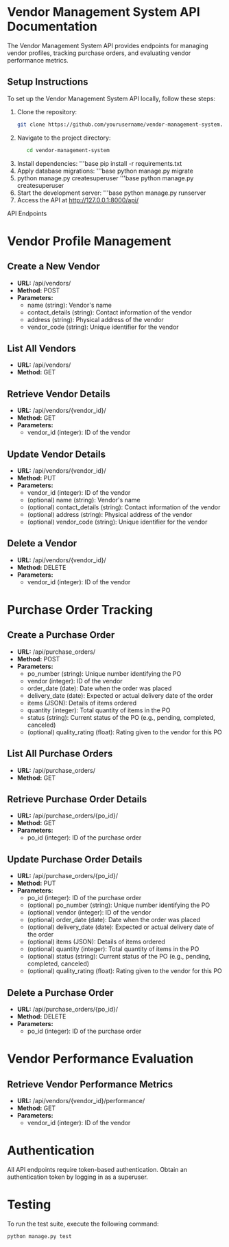# Vendor Management System API Documentation

The Vendor Management System API provides endpoints for managing vendor profiles, tracking purchase orders, and evaluating vendor performance metrics.

## Setup Instructions

To set up the Vendor Management System API locally, follow these steps:

1. Clone the repository:
   ```bash
   git clone https://github.com/yourusername/vendor-management-system.git
2. Navigate to the project directory:
     ```bash
        cd vendor-management-system
3. Install dependencies:
    '''base
    pip install -r requirements.txt
4. Apply database migrations:
    '''base
    python manage.py migrate
5. python manage.py createsuperuser
    '''base
    python manage.py createsuperuser
6. Start the development server:
    '''base
    python manage.py runserver
7. Access the API at http://127.0.0.1:8000/api/


API Endpoints

# Vendor Profile Management

## Create a New Vendor
- **URL:** /api/vendors/
- **Method:** POST
- **Parameters:**
  - name (string): Vendor's name
  - contact_details (string): Contact information of the vendor
  - address (string): Physical address of the vendor
  - vendor_code (string): Unique identifier for the vendor

## List All Vendors
- **URL:** /api/vendors/
- **Method:** GET

## Retrieve Vendor Details
- **URL:** /api/vendors/{vendor_id}/
- **Method:** GET
- **Parameters:**
  - vendor_id (integer): ID of the vendor

## Update Vendor Details
- **URL:** /api/vendors/{vendor_id}/
- **Method:** PUT
- **Parameters:**
  - vendor_id (integer): ID of the vendor
  - (optional) name (string): Vendor's name
  - (optional) contact_details (string): Contact information of the vendor
  - (optional) address (string): Physical address of the vendor
  - (optional) vendor_code (string): Unique identifier for the vendor

## Delete a Vendor
- **URL:** /api/vendors/{vendor_id}/
- **Method:** DELETE
- **Parameters:**
  - vendor_id (integer): ID of the vendor

# Purchase Order Tracking

## Create a Purchase Order
- **URL:** /api/purchase_orders/
- **Method:** POST
- **Parameters:**
  - po_number (string): Unique number identifying the PO
  - vendor (integer): ID of the vendor
  - order_date (date): Date when the order was placed
  - delivery_date (date): Expected or actual delivery date of the order
  - items (JSON): Details of items ordered
  - quantity (integer): Total quantity of items in the PO
  - status (string): Current status of the PO (e.g., pending, completed, canceled)
  - (optional) quality_rating (float): Rating given to the vendor for this PO

## List All Purchase Orders
- **URL:** /api/purchase_orders/
- **Method:** GET

## Retrieve Purchase Order Details
- **URL:** /api/purchase_orders/{po_id}/
- **Method:** GET
- **Parameters:**
  - po_id (integer): ID of the purchase order

## Update Purchase Order Details
- **URL:** /api/purchase_orders/{po_id}/
- **Method:** PUT
- **Parameters:**
  - po_id (integer): ID of the purchase order
  - (optional) po_number (string): Unique number identifying the PO
  - (optional) vendor (integer): ID of the vendor
  - (optional) order_date (date): Date when the order was placed
  - (optional) delivery_date (date): Expected or actual delivery date of the order
  - (optional) items (JSON): Details of items ordered
  - (optional) quantity (integer): Total quantity of items in the PO
  - (optional) status (string): Current status of the PO (e.g., pending, completed, canceled)
  - (optional) quality_rating (float): Rating given to the vendor for this PO

## Delete a Purchase Order
- **URL:** /api/purchase_orders/{po_id}/
- **Method:** DELETE
- **Parameters:**
  - po_id (integer): ID of the purchase order

# Vendor Performance Evaluation

## Retrieve Vendor Performance Metrics
- **URL:** /api/vendors/{vendor_id}/performance/
- **Method:** GET
- **Parameters:**
  - vendor_id (integer): ID of the vendor

# Authentication

All API endpoints require token-based authentication. Obtain an authentication token by logging in as a superuser.

# Testing

To run the test suite, execute the following command:

```bash
python manage.py test

